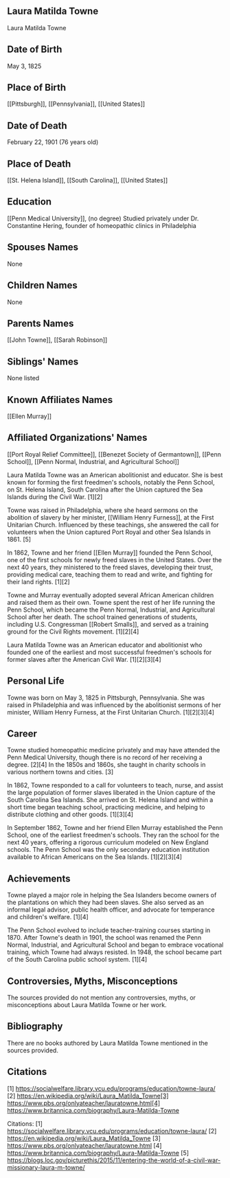 ## Laura Matilda Towne
Laura Matilda Towne

## Date of Birth
May 3, 1825

## Place of Birth
[[Pittsburgh]], [[Pennsylvania]], [[United States]]

## Date of Death
February 22, 1901 (76 years old)

## Place of Death
[[St. Helena Island]], [[South Carolina]], [[United States]]

## Education
[[Penn Medical University]], (no degree)
Studied privately under Dr. Constantine Hering, founder of homeopathic clinics in Philadelphia

## Spouses Names
None

## Children Names
None

## Parents Names
[[John Towne]], [[Sarah Robinson]]

## Siblings' Names
None listed

## Known Affiliates Names
[[Ellen Murray]]

## Affiliated Organizations' Names
[[Port Royal Relief Committee]], [[Benezet Society of Germantown]], [[Penn School]], [[Penn Normal, Industrial, and Agricultural School]]

Laura Matilda Towne was an American abolitionist and educator. She is best known for forming the first freedmen's schools, notably the Penn School, on St. Helena Island, South Carolina after the Union captured the Sea Islands during the Civil War. [1][2]

Towne was raised in Philadelphia, where she heard sermons on the abolition of slavery by her minister, [[William Henry Furness]], at the First Unitarian Church. Influenced by these teachings, she answered the call for volunteers when the Union captured Port Royal and other Sea Islands in 1861. [5]

In 1862, Towne and her friend [[Ellen Murray]] founded the Penn School, one of the first schools for newly freed slaves in the United States. Over the next 40 years, they ministered to the freed slaves, developing their trust, providing medical care, teaching them to read and write, and fighting for their land rights. [1][2]

Towne and Murray eventually adopted several African American children and raised them as their own. Towne spent the rest of her life running the Penn School, which became the Penn Normal, Industrial, and Agricultural School after her death. The school trained generations of students, including U.S. Congressman [[Robert Smalls]], and served as a training ground for the Civil Rights movement. [1][2][4]

Laura Matilda Towne was an American educator and abolitionist who founded one of the earliest and most successful freedmen's schools for former slaves after the American Civil War. [1][2][3][4]

## Personal Life
Towne was born on May 3, 1825 in Pittsburgh, Pennsylvania. She was raised in Philadelphia and was influenced by the abolitionist sermons of her minister, William Henry Furness, at the First Unitarian Church. [1][2][3][4]

## Career
Towne studied homeopathic medicine privately and may have attended the Penn Medical University, though there is no record of her receiving a degree. [2][4] In the 1850s and 1860s, she taught in charity schools in various northern towns and cities. [3] 

In 1862, Towne responded to a call for volunteers to teach, nurse, and assist the large population of former slaves liberated in the Union capture of the South Carolina Sea Islands. She arrived on St. Helena Island and within a short time began teaching school, practicing medicine, and helping to distribute clothing and other goods. [1][3][4]

In September 1862, Towne and her friend Ellen Murray established the Penn School, one of the earliest freedmen's schools. They ran the school for the next 40 years, offering a rigorous curriculum modeled on New England schools. The Penn School was the only secondary education institution available to African Americans on the Sea Islands. [1][2][3][4]

## Achievements
Towne played a major role in helping the Sea Islanders become owners of the plantations on which they had been slaves. She also served as an informal legal advisor, public health officer, and advocate for temperance and children's welfare. [1][4] 

The Penn School evolved to include teacher-training courses starting in 1870. After Towne's death in 1901, the school was renamed the Penn Normal, Industrial, and Agricultural School and began to embrace vocational training, which Towne had always resisted. In 1948, the school became part of the South Carolina public school system. [1][4]

## Controversies, Myths, Misconceptions
The sources provided do not mention any controversies, myths, or misconceptions about Laura Matilda Towne or her work.

## Bibliography
There are no books authored by Laura Matilda Towne mentioned in the sources provided.

## Citations
[1] https://socialwelfare.library.vcu.edu/programs/education/towne-laura/
[2] https://en.wikipedia.org/wiki/Laura_Matilda_Towne[3] https://www.pbs.org/onlyateacher/lauratowne.html[4] https://www.britannica.com/biography/Laura-Matilda-Towne

Citations:
[1] https://socialwelfare.library.vcu.edu/programs/education/towne-laura/
[2] https://en.wikipedia.org/wiki/Laura_Matilda_Towne
[3] https://www.pbs.org/onlyateacher/lauratowne.html
[4] https://www.britannica.com/biography/Laura-Matilda-Towne
[5] https://blogs.loc.gov/picturethis/2015/11/entering-the-world-of-a-civil-war-missionary-laura-m-towne/